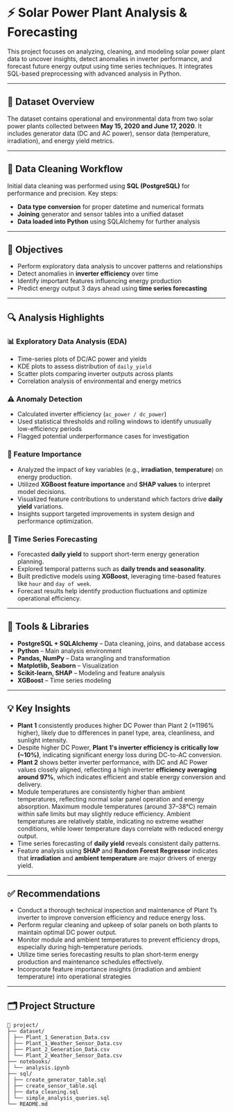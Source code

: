 # ⚡ Solar Power Plant Analysis & Forecasting

This project focuses on analyzing, cleaning, and modeling solar power plant data to uncover insights, detect anomalies in inverter performance, and forecast future energy output using time series techniques. It integrates SQL-based preprocessing with advanced analysis in Python.

---

## 📁 Dataset Overview

The dataset contains operational and environmental data from two solar power plants collected between **May 15, 2020 and June 17, 2020**. It includes generator data (DC and AC power), sensor data (temperature, irradiation), and energy yield metrics.

---

## 🧹 Data Cleaning Workflow

Initial data cleaning was performed using **SQL (PostgreSQL)** for performance and precision. Key steps:

- **Data type conversion** for proper datetime and numerical formats
- **Joining** generator and sensor tables into a unified dataset
- **Data loaded into Python** using SQLAlchemy for further analysis

---

## 🎯 Objectives

- Perform exploratory data analysis to uncover patterns and relationships
- Detect anomalies in **inverter efficiency** over time
- Identify important features influencing energy production
- Predict energy output 3 days ahead using **time series forecasting**

---

## 🔍 Analysis Highlights

### 📊 Exploratory Data Analysis (EDA)
- Time-series plots of DC/AC power and yields
- KDE plots to assess distribution of `daily_yield`
- Scatter plots comparing inverter outputs across plants
- Correlation analysis of environmental and energy metrics

### ⚠️ Anomaly Detection
- Calculated inverter efficiency (`ac_power / dc_power`)
- Used statistical thresholds and rolling windows to identify unusually low-efficiency periods
- Flagged potential underperformance cases for investigation

### 🌟 Feature Importance
- Analyzed the impact of key variables (e.g., **irradiation**, **temperature**) on energy production.  
- Utilized **XGBoost feature importance** and **SHAP values** to interpret model decisions.  
- Visualized feature contributions to understand which factors drive **daily yield** variations.  
- Insights support targeted improvements in system design and performance optimization.

### 🔮 Time Series Forecasting
- Forecasted **daily yield** to support short-term energy generation planning.  
- Explored temporal patterns such as **daily trends and seasonality**.  
- Built predictive models using **XGBoost**, leveraging time-based features like `hour` and `day of week`.  
- Forecast results help identify production fluctuations and optimize operational efficiency.

---

## 🧪 Tools & Libraries

- **PostgreSQL + SQLAlchemy** – Data cleaning, joins, and database access
- **Python** – Main analysis environment
- **Pandas, NumPy** – Data wrangling and transformation
- **Matplotlib, Seaborn** – Visualization
- **Scikit-learn, SHAP** – Modeling and feature analysis
- **XGBoost** – Time series modeling

---

## 💡 Key Insights

- **Plant 1** consistently produces higher DC Power than Plant 2 (≈1196% higher), likely due to differences in panel type, area, cleanliness, and sunlight intensity.
- Despite higher DC Power, **Plant 1's inverter efficiency is critically low (~10%)**, indicating significant energy loss during DC-to-AC conversion.
- **Plant 2** shows better inverter performance, with DC and AC Power values closely aligned, reflecting a high inverter **efficiency averaging around 97%**, which indicates efficient and stable energy conversion and delivery.
- Module temperatures are consistently higher than ambient temperatures, reflecting normal solar panel operation and energy absorption. Maximum module temperatures (around 37–38°C) remain within safe limits but may slightly reduce efficiency. Ambient temperatures are relatively stable, indicating no extreme weather conditions, while lower temperature days correlate with reduced energy output.
- Time series forecasting of **daily yield** reveals consistent daily patterns.
- Feature analysis using **SHAP** and **Random Forest Regressor** indicates that **irradiation** and **ambient temperature** are major drivers of energy yield.

---

## ✅ Recommendations

- Conduct a thorough technical inspection and maintenance of Plant 1’s inverter to improve conversion efficiency and reduce energy loss.
- Perform regular cleaning and upkeep of solar panels on both plants to maintain optimal DC power output.  
- Monitor module and ambient temperatures to prevent efficiency drops, especially during high-temperature periods.  
- Utilize time series forecasting results to plan short-term energy production and maintenance schedules effectively.  
- Incorporate feature importance insights (irradiation and ambient temperature) into operational strategies

---

## 🗂 Project Structure
```
📁 project/
├── dataset/
│ ├── Plant_1_Generation_Data.csv
│ ├── Plant_1_Weather_Sensor_Data.csv
│ ├── Plant_2_Generation_Data.csv
│ └── Plant_2_Weather_Sensor_Data.csv
├── notebooks/
│ └── analysis.ipynb
├── sql/
│ ├── create_generator_table.sql
│ ├── create_sensor_table.sql
│ ├── data_cleaning.sql
│ └── simple_analysis_queries.sql
└── README.md
```